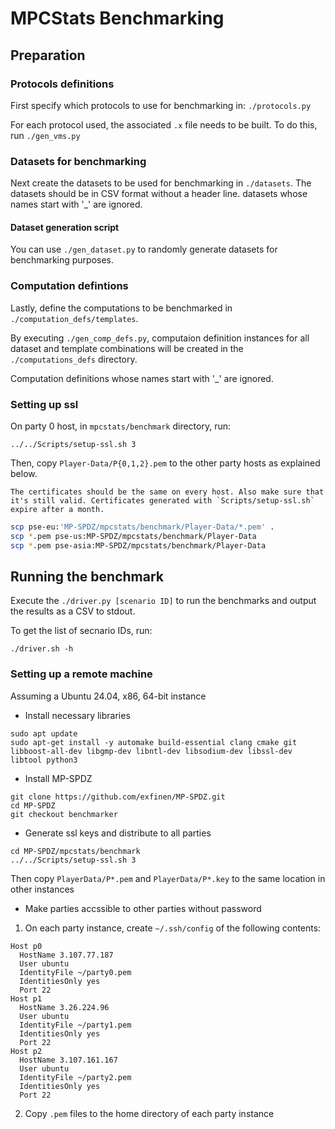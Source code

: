 # MPCStats Benchmarking

## Preparation

### Protocols definitions
First specify which protocols to use for benchmarking in:
`./protocols.py`

For each protocol used, the associated `.x` file needs to be built. To do this, run `./gen_vms.py`

### Datasets for benchmarking
Next create the datasets to be used for benchmarking in `./datasets`.
The datasets should be in CSV format without a header line.
datasets whose names start with '_' are ignored.

#### Dataset generation script
You can use `./gen_dataset.py` to randomly generate datasets for benchmarking purposes.

### Computation defintions
Lastly, define the computations to be benchmarked in `./computation_defs/templates`.

By executing `./gen_comp_defs.py`, computaion definition instances for all dataset and template combinations will be created in the `./computations_defs` directory.

Computation definitions whose names start with '_' are ignored.

### Setting up ssl
On party 0 host, in `mpcstats/benchmark` directory, run:

```
../../Scripts/setup-ssl.sh 3
```

Then, copy `Player-Data/P{0,1,2}.pem` to the other party hosts as explained below.

```
The certificates should be the same on every host. Also make sure that it's still valid. Certificates generated with `Scripts/setup-ssl.sh` expire after a month.
```

```bash
scp pse-eu:'MP-SPDZ/mpcstats/benchmark/Player-Data/*.pem' .
scp *.pem pse-us:MP-SPDZ/mpcstats/benchmark/Player-Data
scp *.pem pse-asia:MP-SPDZ/mpcstats/benchmark/Player-Data
```

## Running the benchmark
Execute the `./driver.py [scenario ID]` to run the benchmarks and output the results as a CSV to stdout.

To get the list of secnario IDs, run:

```
./driver.sh -h
```

### Setting up a remote machine
Assuming a Ubuntu 24.04, x86, 64-bit instance

- Install necessary libraries
```
sudo apt update
sudo apt-get install -y automake build-essential clang cmake git libboost-all-dev libgmp-dev libntl-dev libsodium-dev libssl-dev libtool python3
```

- Install MP-SPDZ
```
git clone https://github.com/exfinen/MP-SPDZ.git
cd MP-SPDZ
git checkout benchmarker
```

- Generate ssl keys and distribute to all parties

```
cd MP-SPDZ/mpcstats/benchmark
../../Scripts/setup-ssl.sh 3
```

Then copy `PlayerData/P*.pem` and `PlayerData/P*.key` to the same location in other instances

- Make parties accssible to other parties without password

1. On each party instance, create `~/.ssh/config` of the following contents:

```
Host p0
  HostName 3.107.77.187
  User ubuntu
  IdentityFile ~/party0.pem
  IdentitiesOnly yes
  Port 22
Host p1
  HostName 3.26.224.96
  User ubuntu
  IdentityFile ~/party1.pem
  IdentitiesOnly yes
  Port 22
Host p2
  HostName 3.107.161.167
  User ubuntu
  IdentityFile ~/party2.pem
  IdentitiesOnly yes
  Port 22
```

2. Copy `.pem` files to the home directory of each party instance

